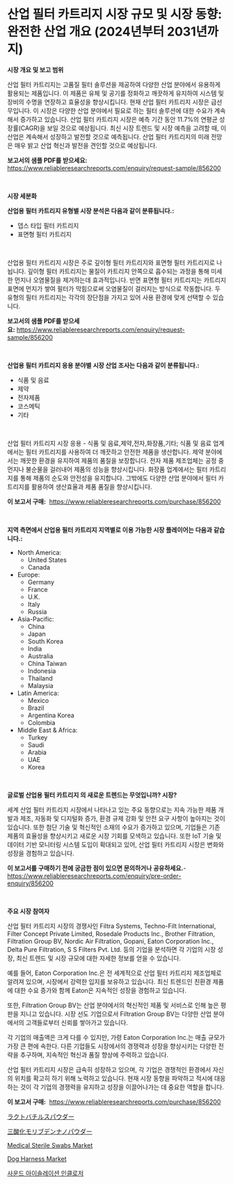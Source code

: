 <p><h1>산업 필터 카트리지 시장 규모 및 시장 동향: 완전한 산업 개요 (2024년부터 2031년까지)</h1></p><p><strong>시장 개요 및 보고 범위</strong></p>
<p><p>산업 필터 카트리지는 고품질 필터 솔루션을 제공하여 다양한 산업 분야에서 유용하게 활용되는 제품입니다. 이 제품은 유체 및 공기를 정화하고 깨끗하게 유지하여 시스템 및 장비의 수명을 연장하고 효율성을 향상시킵니다. 현재 산업 필터 카트리지 시장은 급선무입니다. 이 시장은 다양한 산업 분야에서 필요로 하는 필터 솔루션에 대한 수요가 계속해서 증가하고 있습니다. 산업 필터 카트리지 시장은 예측 기간 동안 11.7%의 연평균 성장률(CAGR)을 보일 것으로 예상됩니다. 최신 시장 트렌드 및 시장 예측을 고려할 때, 이 산업은 계속해서 성장하고 발전할 것으로 예측됩니다. 산업 필터 카트리지의 미래 전망은 매우 밝고 산업 혁신과 발전을 견인할 것으로 예상됩니다.</p></p>
<p><strong>보고서의 샘플 PDF를 받으세요:</strong> <a href="https://www.reliableresearchreports.com/enquiry/request-sample/856200">https://www.reliableresearchreports.com/enquiry/request-sample/856200</a></p>
<p>&nbsp;</p>
<p><strong>시장 세분화</strong></p>
<p><strong>산업용 필터 카트리지 유형별 시장 분석은 다음과 같이 분류됩니다.:</strong></p>
<p><ul><li>뎁스 타입 필터 카트리지</li><li>표면형 필터 카트리지</li></ul></p>
<p>&nbsp;</p>
<p><p>산업용 필터 카트리지 시장은 주로 깊이형 필터 카트리지와 표면형 필터 카트리지로 나뉩니다. 깊이형 필터 카트리지는 물질이 카트리지 안쪽으로 흡수되는 과정을 통해 미세한 먼지나 오염물질을 제거하는데 효과적입니다. 반면 표면형 필터 카트리지는 카트리지 표면에 먼지가 쌓여 필터가 막힘으로써 오염물질이 걸러지는 방식으로 작동합니다. 두 유형의 필터 카트리지는 각각의 장단점을 가지고 있어 사용 환경에 맞게 선택할 수 있습니다.</p></p>
<p><strong>보고서의 샘플 PDF를 받으세요:</strong>&nbsp;<a href="https://www.reliableresearchreports.com/enquiry/request-sample/856200">https://www.reliableresearchreports.com/enquiry/request-sample/856200</a></p>
<p>&nbsp;</p>
<p><strong> 산업용 필터 카트리지 응용 분야별 시장 산업 조사는 다음과 같이 분류됩니다.:</strong></p>
<p><ul><li>식품 및 음료</li><li>제약</li><li>전자제품</li><li>코스메틱</li><li>기타</li></ul></p>
<p>&nbsp;</p>
<p><p>산업 필터 카트리지 시장 응용 - 식품 및 음료,제약,전자,화장품,기타; 식품 및 음료 업계에서는 필터 카트리지를 사용하여 더 깨끗하고 안전한 제품을 생산합니다. 제약 분야에서는 깨끗한 환경을 유지하여 제품의 품질을 보장합니다. 전자 제품 제조업체는 공정 중 먼지나 불순물을 걸러내어 제품의 성능을 향상시킵니다. 화장품 업계에서는 필터 카트리지를 통해 제품의 순도와 안전성을 유지합니다. 그밖에도 다양한 산업 분야에서 필터 카트리지를 활용하여 생산효율과 제품 품질을 향상시킵니다.</p></p>
<p><strong>이 보고서 구매:</strong>&nbsp; <a href="https://www.reliableresearchreports.com/purchase/856200">https://www.reliableresearchreports.com/purchase/856200</a></p>
<p>&nbsp;</p>
<p><strong>지역 측면에서 산업용 필터 카트리지 지역별로 이용 가능한 시장 플레이어는 다음과 같습니다.:</strong></p>
<p><ul>
    <li>
        North America:
        <ul>
            <li>United States</li>
            <li>Canada</li>
        </ul>
    </li>
    <li>
        Europe:
        <ul>
            <li>Germany</li>
            <li>France</li>
            <li>U.K.</li>
            <li>Italy</li>
            <li>Russia</li>
        </ul>
    </li>
    <li>
        Asia-Pacific:
        <ul>
            <li>China</li>
            <li>Japan</li>
            <li>South Korea</li>
            <li>India</li>
            <li>Australia</li>
            <li>China Taiwan</li>
            <li>Indonesia</li>
            <li>Thailand</li>
            <li>Malaysia</li>
        </ul>
    </li>
    <li>
        Latin America:
        <ul>
            <li>Mexico</li>
            <li>Brazil</li>
            <li>Argentina Korea</li>
            <li>Colombia</li>
        </ul>
    </li>
    <li>
        Middle East & Africa:
        <ul>
            <li>Turkey</li>
            <li>Saudi</li>
            <li>Arabia</li>
            <li>UAE</li>
            <li>Korea</li>
        </ul>
    </li>
    </ul></p>
<p>&nbsp;</p>
<p><strong>글로벌 산업용 필터 카트리지 의 새로운 트렌드는 무엇입니까? 시장?</strong></p>
<p><p>세계 산업 필터 카트리지 시장에서 나타나고 있는 주요 동향으로는 지속 가능한 제품 개발과 제조, 자동화 및 디지털화 증가, 환경 규제 강화 및 안전 요구 사항이 높아지는 것이 있습니다. 또한 첨단 기술 및 혁신적인 소재의 수요가 증가하고 있으며, 기업들은 기존 제품의 효율성을 향상시키고 새로운 시장 기회를 모색하고 있습니다. 또한 IoT 기술 및 데이터 기반 모니터링 시스템 도입이 확대되고 있어, 산업 필터 카트리지 시장은 변화와 성장을 경험하고 있습니다.</p></p>
<p><strong>이 보고서를 구매하기 전에 궁금한 점이 있으면 문의하거나 공유하세요.</strong>- <a href="https://www.reliableresearchreports.com/enquiry/pre-order-enquiry/856200">https://www.reliableresearchreports.com/enquiry/pre-order-enquiry/856200</a></p>
<p>&nbsp;</p>
<p><strong>주요 시장 참여자</strong></p>
<p><p>산업 필터 카트리지 시장의 경쟁사인 Filtra Systems, Techno-Filt International, Filter Concept Private Limited, Rosedale Products Inc., Brother Filtration, Filtration Group BV, Nordic Air Filtration, Gopani, Eaton Corporation Inc., Delta Pure Filtration, S S Filters Pvt. Ltd. 등의 기업을 분석하면 각 기업의 시장 성장, 최신 트렌드 및 시장 규모에 대한 자세한 정보를 얻을 수 있습니다. </p><p>예를 들어, Eaton Corporation Inc.은 전 세계적으로 산업 필터 카트리지 제조업체로 알려져 있으며, 시장에서 강력한 입지를 보유하고 있습니다. 최신 트렌드인 친환경 제품에 대한 수요 증가와 함께 Eaton은 지속적인 성장을 경험하고 있습니다. </p><p>또한, Filtration Group BV는 산업 분야에서의 혁신적인 제품 및 서비스로 인해 높은 평판을 지니고 있습니다. 시장 선도 기업으로서 Filtration Group BV는 다양한 산업 분야에서의 고객들로부터 신뢰를 쌓아가고 있습니다.</p><p>각 기업의 매출액은 크게 다를 수 있지만, 가령 Eaton Corporation Inc.는 매출 규모가 가장 큰 편에 속한다. 다른 기업들도 시장에서의 경쟁력과 성장을 향상시키는 다양한 전략을 추구하며, 지속적인 혁신과 품질 향상에 주력하고 있습니다.</p><p>산업 필터 카트리지 시장은 급속히 성장하고 있으며, 각 기업은 경쟁적인 환경에서 자신의 위치를 확고히 하기 위해 노력하고 있습니다. 현재 시장 동향을 파악하고 적시에 대응하는 것이 각 기업의 경쟁력을 유지하고 성장을 이끌어나가는 데 중요한 역할을 합니다.</p></p>
<p><strong>이 보고서 구매:</strong>&nbsp;&nbsp;<a href="https://www.reliableresearchreports.com/purchase/856200">https://www.reliableresearchreports.com/purchase/856200</a></p>
<p><p><a href="https://medium.com/@royfoote921/%E4%B9%B3%E9%85%B8%E8%8F%8C%E3%83%91%E3%82%A6%E3%83%80%E3%83%BC%E5%B8%82%E5%A0%B4%E3%81%AE%E8%A6%8F%E6%A8%A1%E3%81%AF-%E4%B8%96%E7%95%8C%E3%81%AE%E6%A5%AD%E7%95%8C%E3%81%A7%E6%9C%80%E9%81%A9%E3%81%AA%E3%83%9E%E3%83%BC%E3%82%B1%E3%83%86%E3%82%A3%E3%83%B3%E3%82%B0%E3%83%81%E3%83%A3%E3%83%8D%E3%83%AB%E3%82%92%E7%A4%BA%E3%81%97%E3%81%A6%E3%81%84%E3%81%BE%E3%81%99-2166732d8463">ラクトバチルスパウダー</a></p><p><a href="https://github.com/oqxogxyvqe90775/Market-Research-Report-List-1/blob/main/48162202702.md">三酸化モリブデンナノパウダー</a></p><p><a href="https://issuu.com/reportprime-2/docs/medical-sterile-swabs-market-size-2030.pptx">Medical Sterile Swabs Market</a></p><p><a href="https://github.com/gulaimolin/Market-Research-Report-List-3/blob/main/dog-harness-market.md">Dog Harness Market</a></p><p><a href="https://github.com/lzrvbyqzftro57/Market-Research-Report-List-1/blob/main/48497762308.md">사운드 아이솔레이션 인클로저</a></p></p>
